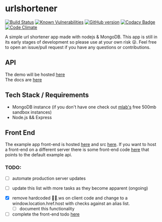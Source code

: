 # urlshortener 

[![Build Status](https://travis-ci.com/persa188/urlshortener.svg?token=ioxJqCa1fJPNAPQhWhxn&branch=master)](https://travis-ci.com/persa188/urlshortener) [![Known Vulnerabilities](https://snyk.io/test/github/persa188/urlshortener/badge.svg)](https://snyk.io/test/github/persa188/urlshortener) [![GitHub version](https://badge.fury.io/gh/persa188%2Furlshortener.svg)](https://badge.fury.io/gh/persa188%2Furlshortener) [![Codacy Badge](https://api.codacy.com/project/badge/Grade/f6d9a442f1bf46d8b09555088395c1e0)](https://www.codacy.com/app/persa188/urlshortener?utm_source=github.com&utm_medium=referral&utm_content=persa188/urlshortener&utm_campaign=badger) [![Code Climate](https://codeclimate.com/github/persa188/urlshortener/badges/gpa.svg)](https://codeclimate.com/github/codeclimate/codeclimate)

A simple url shortener app made with nodejs & MongoDB. This app is still in its early stages of development so please use at your own risk 😜. Feel free to open an issue/pull request if you have any questions or contributions.

## API
The demo will be hosted [here](https://api2.sanic.ca)  
The docs are [here](/docs)

## Tech Stack / Requirements
- MongoDB instance (if you don't have one check out [mlab's](https://mlab.com) free 500mb sandbox instances)
- Node.js && Express

## Front End
The example app front-end is hosted [here](https://url.sanic.ca) and src [here](/public). If you want to host a front-end on a different server there is some front-end code [here](https://github.com/persa188/url-shortener-frontend) that points to the default example api.

### TODO:
<!--
- [x] clean up this list (@BrandonMowat)
- [x] remove /public and update code accordingly  (already done on production server)
-->
- [ ] automate production server updates
<!--
- [x] add a Dockerfile to make intializing in a docker container ezpz
- [x] move production server code from temporary screen to docker container
- [x] docs
-->
- [ ] update this list with more tasks as they become apparent (ongoing)
<!--
- [x] change 🎉💯.ws to cloudlfare in order to hide origin server IP
- [x] make conf.js generic and configure to not overwrite local conf.js versions
  - [x] still need to configure not to overwrite local conf.js versions, perhaps switch to env vars instead of conf.js
- [x] Make this Repository Public (after removing identifying information)
-->
- [x] remove hardcoded 🎉💯.ws on client code and change to a window.location.href.host with checks against an alias list.
  - [ ] document this functionality
- [ ] complete the front-end todo [here](/public)

